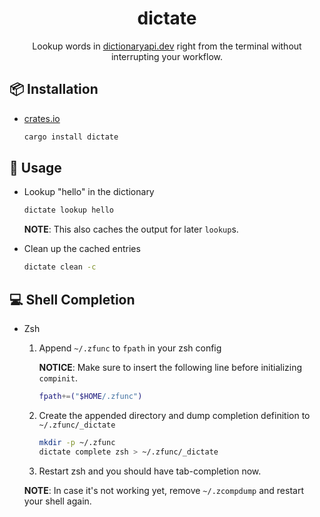 <div align="center">

# dictate

Lookup words in [dictionaryapi.dev][dictionaryapi] right from the terminal
without interrupting your workflow.

[dictionaryapi]: https://dictionaryapi.dev/

</div>

## 📦 Installation

-   [crates.io][dictate]

    ```bash
    cargo install dictate
    ```

[dictate]: https://crates.io/crates/dictate

## 🚀 Usage

-   Lookup "hello" in the dictionary

    ```bash
    dictate lookup hello
    ```

    **NOTE**: This also caches the output for later `lookup`s.

-   Clean up the cached entries

    ```bash
    dictate clean -c
    ```

## 💻 Shell Completion

-   Zsh

    1. Append `~/.zfunc` to `fpath` in your zsh config

        **NOTICE**: Make sure to insert the following line before initializing
        `compinit`.

        ```bash
        fpath+=("$HOME/.zfunc")
        ```

    2. Create the appended directory and dump completion definition to
       `~/.zfunc/_dictate`

        ```bash
        mkdir -p ~/.zfunc
        dictate complete zsh > ~/.zfunc/_dictate
        ```

    3. Restart zsh and you should have tab-completion now.

    **NOTE**: In case it's not working yet, remove `~/.zcompdump` and restart
    your shell again.
